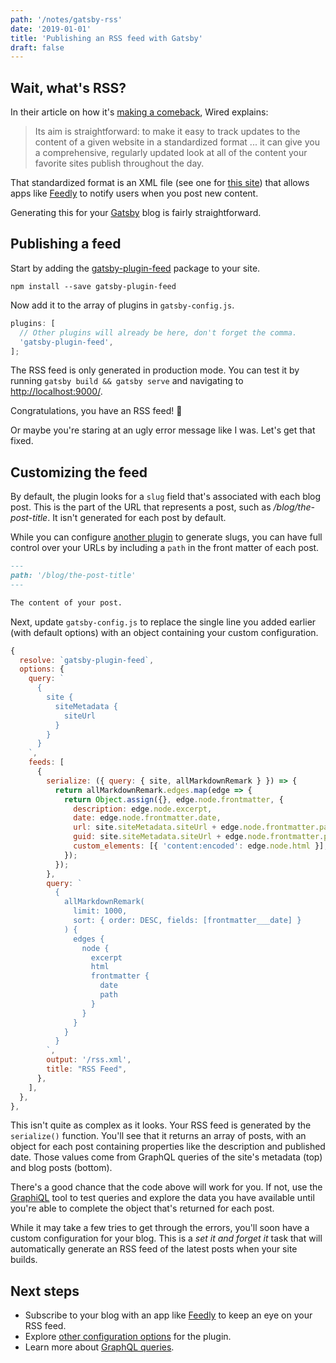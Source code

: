 ```yaml
---
path: '/notes/gatsby-rss'
date: '2019-01-01'
title: 'Publishing an RSS feed with Gatsby'
draft: false
---
```


## Wait, what's RSS?

In their article on how it's [making a comeback](https://www.wired.com/story/rss-readers-feedly-inoreader-old-reader/), Wired explains:

> Its aim is straightforward: to make it easy to track updates to the content of a given website in a standardized format
> ...
> it can give you a comprehensive, regularly updated look at all of the content your favorite sites publish throughout the day.

That standardized format is an XML file (see one for [this site](https://wheaton.dev/rss.xml)) that allows apps like [Feedly](https://feedly.com/) to notify users when you post new content.

Generating this for your [Gatsby](https://www.gatsbyjs.org/) blog is fairly straightforward.

## Publishing a feed

Start by adding the [gatsby-plugin-feed](https://www.npmjs.com/package/gatsby-plugin-feed) package to your site.

```
npm install --save gatsby-plugin-feed
```

Now add it to the array of plugins in `gatsby-config.js`.

```javascript
plugins: [
  // Other plugins will already be here, don't forget the comma.
  'gatsby-plugin-feed',
];
```

The RSS feed is only generated in production mode. You can test it by running `gatsby build && gatsby serve` and navigating to [http://localhost:9000/](http://localhost:9000/).

Congratulations, you have an RSS feed! 🎉

Or maybe you're staring at an ugly error message like I was. Let's get that fixed.

## Customizing the feed

By default, the plugin looks for a `slug` field that's associated with each blog post. This is the part of the URL that represents a post, such as _/blog/the-post-title_. It isn't generated for each post by default.

While you can configure [another plugin](https://www.gatsbyjs.org/packages/gatsby-plugin-slug/) to generate slugs, you can have full control over your URLs by including a `path` in the front matter of each post.

```markdown
---
path: '/blog/the-post-title'
---

The content of your post.
```

Next, update `gatsby-config.js` to replace the single line you added earlier (with default options) with an object containing your custom configuration.

```javascript
{
  resolve: `gatsby-plugin-feed`,
  options: {
    query: `
      {
        site {
          siteMetadata {
            siteUrl
          }
        }
      }
    `,
    feeds: [
      {
        serialize: ({ query: { site, allMarkdownRemark } }) => {
          return allMarkdownRemark.edges.map(edge => {
            return Object.assign({}, edge.node.frontmatter, {
              description: edge.node.excerpt,
              date: edge.node.frontmatter.date,
              url: site.siteMetadata.siteUrl + edge.node.frontmatter.path,
              guid: site.siteMetadata.siteUrl + edge.node.frontmatter.path,
              custom_elements: [{ 'content:encoded': edge.node.html }],
            });
          });
        },
        query: `
          {
            allMarkdownRemark(
              limit: 1000,
              sort: { order: DESC, fields: [frontmatter___date] }
            ) {
              edges {
                node {
                  excerpt
                  html
                  frontmatter {
                    date
                    path
                  }
                }
              }
            }
          }
        `,
        output: '/rss.xml',
        title: "RSS Feed",
      },
    ],
  },
},
```

This isn't quite as complex as it looks. Your RSS feed is generated by the `serialize()` function. You'll see that it returns an array of posts, with an object for each post containing properties like the description and published date. Those values come from GraphQL queries of the site's metadata (top) and blog posts (bottom).

There's a good chance that the code above will work for you. If not, use the [GraphiQL](http://localhost:8000/___graphql) tool to test queries and explore the data you have available until you're able to complete the object that's returned for each post.

While it may take a few tries to get through the errors, you'll soon have a custom configuration for your blog. This is a _set it and forget it_ task that will automatically generate an RSS feed of the latest posts when your site builds.

## Next steps

- Subscribe to your blog with an app like [Feedly](https://feedly.com/) to keep an eye on your RSS feed.
- Explore [other configuration options](https://www.npmjs.com/package/rss#itemoptions) for the plugin.
- Learn more about [GraphQL queries](https://graphql.org/learn/queries/).
